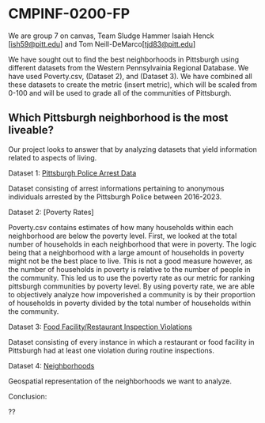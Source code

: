 # CMPINF-0200-FP

We are group 7 on canvas, Team Sludge Hammer
Isaiah Henck [ish59@pitt.edu] and Tom Neill-DeMarco[tjd83@pitt.edu]

We have sought out to find the best neighborhoods in Pittsburgh using different datasets from the Western Pennsylvainia Regional Database. We have used Poverty.csv, (Dataset 2), and (Dataset 3). We have combined all these datasets to create the metric (insert metric), which will be scaled from 0-100 and will be used to grade all of the communities of Pittsburgh.

## Which Pittsburgh neighborhood is the most liveable?
Our project looks to answer that by analyzing datasets that yield information related to aspects of living.

Dataset 1: [Pittsburgh Police Arrest Data](https://data.wprdc.org/dataset/arrest-data/resource/e03a89dd-134a-4ee8-a2bd-62c40aeebc6f)

Dataset consisting of arrest informations pertaining to anonymous individuals arrested by the Pittsburgh Police between 2016-2023. 

Dataset 2: [Poverty Rates]

Poverty.csv contains estimates of how many households within each neighborhood are below the poverty level. First, we looked at the total number of households in each neighborhood that were in poverty. The logic being that a neighborhood with a large amount of households in poverty might not be the best place to live. This is not a good measure however, as the number of households in poverty is relative to the number of people in the community. This led us to use the poverty rate as our metric for ranking pittsburgh communities by poverty level. By using poverty rate, we are able to objectively analyze how impoverished a community is by their proportion of households in poverty divided by the total number of households within the community.

Dataset 3: [Food Facility/Restaurant Inspection Violations](https://data.wprdc.org/dataset/allegheny-county-restaurant-food-facility-inspection-violations/resource/1a1329e2-418c-4bd3-af2c-cc334e7559af)

Dataset consisting of every instance in which a restaurant or food facility in Pittsburgh had at least one violation during routine inspections.

Dataset 4: [Neighborhoods](https://data.wprdc.org/dataset/neighborhoods2)

Geospatial representation of the neighborhoods we want to analyze.

Conclusion:

??
